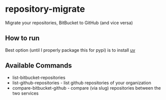 # repository-migrate
Migrate your repositories, BitBucket to GitHub (and vice versa)

## How to run
Best option (until I properly package this for pypi) is to install [uv](https://docs.astral.sh/uv/getting-started/installation/) 


## Available Commands
* list-bitbucket-repositories
* list-github-repositories - list github repositories of your organization
* compare-bitbucket-github - compare (via slug) repositories between the two services





